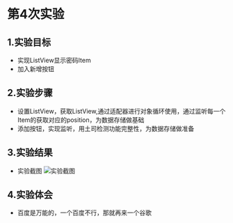 ﻿# 第4次实验
 
## 1.实验目标
* 实现ListView显示密码Item
* 加入新增按钮
 
## 2.实验步骤
* 设置ListView，获取ListView,通过适配器进行对象循环使用，通过监听每一个Item的获取对应的position，为数据存储做基础
* 添加按钮，实现监听，用土司检测功能完整性，为数据存储做准备
 
## 3.实验结果
* 实验截图
![实验截图](https://github.com/OrangeHap/android-labs-2018/blob/master/soft1614080902329/lab3_1.png)

## 4.实验体会 
* 百度是万能的，一个百度不行，那就再来一个谷歌

